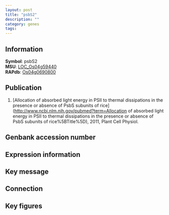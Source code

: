 ```yaml
---
layout: post
title: "psbS2"
description: ""
category: genes
tags: 
---
```


## Information
__Symbol__: psbS2  
__MSU__: [LOC_Os04g59440](http://rice.plantbiology.msu.edu/cgi-bin/ORF_infopage.cgi?orf=LOC_Os04g59440)  
__RAPdb__: [Os04g0690800](http://rapdb.dna.affrc.go.jp/viewer/gbrowse_details/irgsp1?name=Os04g0690800)  

## Publication
1. [Allocation of absorbed light energy in PSII to thermal dissipations in the presence or absence of PsbS subunits of rice](http://www.ncbi.nlm.nih.gov/pubmed?term=Allocation of absorbed light energy in PSII to thermal dissipations in the presence or absence of PsbS subunits of rice%5BTitle%5D), 2011, Plant Cell Physiol.

## Genbank accession number

## Expression information

## Key message

## Connection

## Key figures


